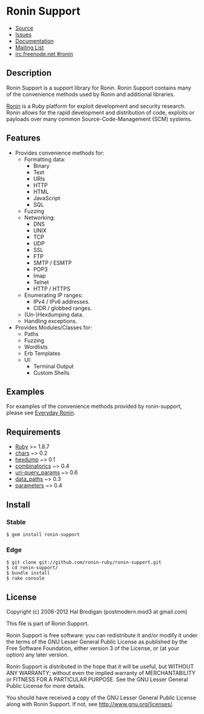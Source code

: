 # Ronin Support

* [Source](https://github.com/ronin-ruby/ronin-support)
* [Issues](https://github.com/ronin-ruby/ronin-support/issues)
* [Documentation](http://ronin-ruby.github.com/docs/ronin-support/frames)
* [Mailing List](https://groups.google.com/group/ronin-ruby)
* [irc.freenode.net #ronin](http://ronin-ruby.github.com/irc/)

## Description

Ronin Support is a support library for Ronin. Ronin Support contains many of
the convenience methods used by Ronin and additional libraries.

[Ronin] is a Ruby platform for exploit development and security research.
Ronin allows for the rapid development and distribution of code, exploits
or payloads over many common Source-Code-Management (SCM) systems.

## Features

* Provides convenience methods for:
  * Formatting data:
    * Binary
    * Text
    * URIs
    * HTTP
    * HTML
    * JavaScript
    * SQL
  * Fuzzing
  * Networking:
    * DNS
    * UNIX
    * TCP
    * UDP
    * SSL
    * FTP
    * SMTP / ESMTP
    * POP3
    * Imap
    * Telnet
    * HTTP / HTTPS
  * Enumerating IP ranges:
    * IPv4 / IPv6 addresses.
    * CIDR / globbed ranges.
  * (Un-)Hexdumping data.
  * Handling exceptions.
* Provides Modules/Classes for:
  * Paths
  * Fuzzing
  * Wordlists
  * Erb Templates
  * UI:
    * Terminal Output
    * Custom Shells

## Examples

For examples of the convenience methods provided by ronin-support,
please see [Everyday Ronin](http://ronin-ruby.github.com/guides/everyday_ronin.html).

## Requirements

* [Ruby](http://www.ruby-lang.org/) >= 1.8.7
* [chars](https://github.com/postmodern/chars#readme)
  ~> 0.2
* [hexdump](https://github.com/postmodern/hexdump#readme)
  ~> 0.1
* [combinatorics](https://github.com/postmodern/combinatorics#readme)
  ~> 0.4
* [uri-query_params](https://github.com/postmodern/uri-query_params#readme)
  ~> 0.6
* [data_paths](https://github.com/postmodern/data_paths#readme)
  ~> 0.3
* [parameters](https://github.com/postmodern/parameters#readme)
  ~> 0.4

## Install

### Stable

    $ gem install ronin-support

### Edge

    $ git clone git://github.com/ronin-ruby/ronin-support.git
    $ cd ronin-support/
    $ bundle install
    $ rake console

## License

Copyright (c) 2006-2012 Hal Brodigan (postmodern.mod3 at gmail.com)

This file is part of Ronin Support.

Ronin Support is free software: you can redistribute it and/or modify
it under the terms of the GNU Lesser General Public License as published
by the Free Software Foundation, either version 3 of the License, or
(at your option) any later version.

Ronin Support is distributed in the hope that it will be useful,
but WITHOUT ANY WARRANTY; without even the implied warranty of
MERCHANTABILITY or FITNESS FOR A PARTICULAR PURPOSE.  See the
GNU Lesser General Public License for more details.

You should have received a copy of the GNU Lesser General Public License
along with Ronin Support.  If not, see <http://www.gnu.org/licenses/>.

[Ronin]: http://ronin-ruby.github.com/
